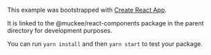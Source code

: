 This example was bootstrapped with [Create React App](https://github.com/facebook/create-react-app).

It is linked to the @muckee/react-components package in the parent directory for development purposes.

You can run `yarn install` and then `yarn start` to test your package.
